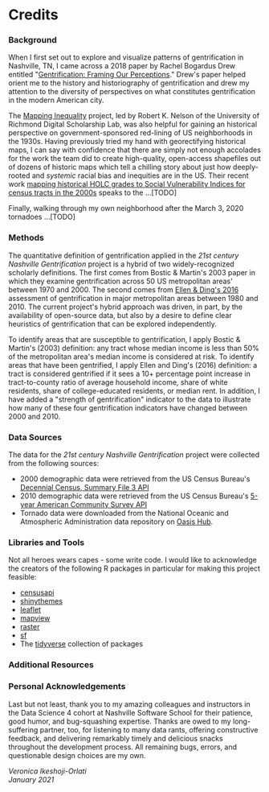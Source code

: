 # Credits

### Background
When I first set out to explore and visualize patterns of gentrification in Nashville, TN, I came across a 2018 paper by Rachel Bogardus Drew entitled "[Gentrification: Framing Our Perceptions](https://www.enterprisecommunity.org/resources/gentrification-framing-our-perceptions-7602)." Drew's paper helped orient me to the history and historiography of gentrification and drew my attention to the diversity of perspectives on what constitutes gentrification in the modern American city.

The [Mapping Inequality](https://dsl.richmond.edu/panorama/redlining/#loc=5/39.542/-94.58) project, led by Robert K. Nelson of the University of Richmond Digital Scholarship Lab, was also helpful for gaining an historical perspective on government-sponsored red-lining of US neighborhoods in the 1930s. Having previously tried my hand with georectifying historical maps, I can say with confidence that there are simply not enough accolades for the work the team did to create high-quality, open-access shapefiles out of dozens of historic maps which tell a chilling story about just how deeply-rooted and *systemic* racial bias and inequities are in the US. Their recent work [mapping historical HOLC grades to Social Vulnerability Indices for census tracts in the 2000s](https://dsl.richmond.edu/socialvulnerability/) speaks to the ...[TODO]

Finally, walking through my own neighborhood after the March 3, 2020 tornadoes ...[TODO] 

### Methods

The quantitative definition of gentrification applied in the *21st century Nashville Gentrification* project is a hybrid of two widely-recognized scholarly definitions. The first comes from Bostic & Martin's 2003 paper in which they examine gentrification across 50 US metropolitan areas' between 1970 and 2000. The second comes from [Ellen & Ding's 2016](https://www.huduser.gov/portal/periodicals/cityscpe/vol18num3/guest.pdf) assessment of gentrification in major metropolitan areas between 1980 and 2010. The current project's hybrid approach was driven, in part, by the availability of open-source data, but also by a desire to define clear heuristics of gentrification that can be explored independently.

To identify areas that are susceptible to gentrification, I apply Bostic & Martin's (2003) definition: any tract whose median income is less than 50% of the metropolitan area's median income is considered at risk. To identify areas that have been gentrified, I apply Ellen and Ding's (2016) definition: a tract is considered gentrified if it sees a 10+ percentage point increase in tract-to-county ratio of average household income, share of white residents, share of college-educated residents, or median rent. In addition, I have added a "strength of gentrification" indicator to the data to illustrate how many of these four gentrification indicators have changed between 2000 and 2010.

### Data Sources
The data for the *21st century Nashville Gentrification* project were collected from the following sources:
* 2000 demographic data were retrieved from the US Census Bureau's [Decennial Census, Summary File 3 API](https://www.census.gov/data/datasets/2000/dec/summary-file-3.html)
* 2010 demographic data were retrieved from the US Census Bureau's [5-year American Community Survey API](https://www.census.gov/data/developers/data-sets/acs-5year/2010.html)
* Tornado data were downloaded from the National Oceanic and Atmospheric Administration data repository on [Oasis Hub](https://oasishub.co/dataset/usa-tornado-historical-tracks-noaa).

### Libraries and Tools
Not all heroes wears capes - some write code. I would like to acknowledge the creators of the following R packages in particular for making this project feasible:
* [censusapi](https://cran.r-project.org/web/packages/censusapi/vignettes/getting-started.html)
* [shinythemes](https://rstudio.github.io/shinythemes/)
* [leaflet](https://rstudio.github.io/leaflet/)
* [mapview](https://r-spatial.github.io/mapview/)
* [raster](https://cran.r-project.org/web/packages/raster/index.html)
* [sf](https://cran.r-project.org/web/packages/sf/index.html)
* The [tidyverse](https://www.tidyverse.org/) collection of packages

### Additional Resources

### Personal Acknowledgements
Last but not least, thank you to my amazing colleagues and instructors in the Data Science 4 cohort at Nashville Software School for their patience, good humor, and bug-squashing expertise. Thanks are owed to my long-suffering partner, too, for listening to many data rants, offering constructive feedback, and delivering remarkably timely and delicious snacks throughout the development process. All remaining bugs, errors, and questionable design choices are my own.

*Veronica Ikeshoji-Orlati*  
*January 2021*